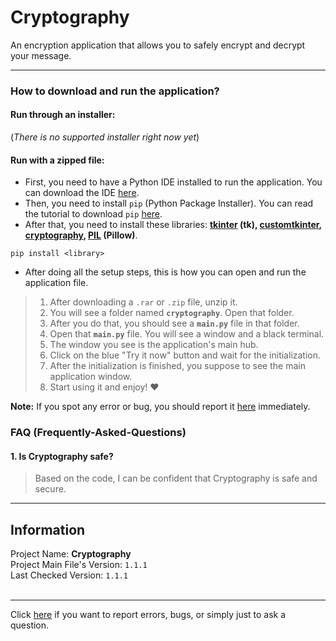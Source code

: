# Cryptography
An encryption application that allows you to safely encrypt and decrypt your message.

<hr>

### How to download and run the application?
#### Run through an installer:
(*There is no supported installer right now yet*)
#### Run with a zipped file:
* First, you need to have a Python IDE installed to run the application. You can download the IDE [here](https://www.python.org/downloads/).<br>
* Then, you need to install `pip` (Python Package Installer). You can read the tutorial to download `pip` [here](https://pip.pypa.io/en/stable/installation/).<br>
* After that, you need to install these libraries: **[tkinter](https://www.tutorialspoint.com/how-to-install-tkinter-in-python) (tk), [customtkinter](https://pypi.org/project/customtkinter/), [cryptography](https://pypi.org/project/cryptography/), [PIL](https://pypi.org/project/Pillow/) (Pillow)**.
```
pip install <library>
```

* After doing all the setup steps, this is how you can open and run the application file.
> 1. After downloading a `.rar` or `.zip` file, unzip it.
> 2. You will see a folder named **`cryptography`**. Open that folder.
> 3. After you do that, you should see a **`main.py`** file in that folder.
> 4. Open that **`main.py`** file. You will see a window and a black terminal.
> 5. The window you see is the application's main hub.
> 6. Click on the blue "Try it now" button and wait for the initialization.
> 7. After the initialization is finished, you suppose to see the main application window.
> 8. Start using it and enjoy! ❤️

**Note:** If you spot any error or bug, you should report it [here](https://github.com/ItsHungg/Cryptography/issues) immediately.

### FAQ (Frequently-Asked-Questions)
#### 1. Is Cryptography safe?
> Based on the code, I can be confident that Cryptography is safe and secure.
<hr>

## Information
Project Name: **Cryptography**<br>
Project Main File's Version: `1.1.1`<br>
Last Checked Version: `1.1.1`<br><br>

<hr>

Click [here](https://github.com/ItsHungg/Cryptography/issues) if you want to report errors, bugs, or simply just to ask a question.

